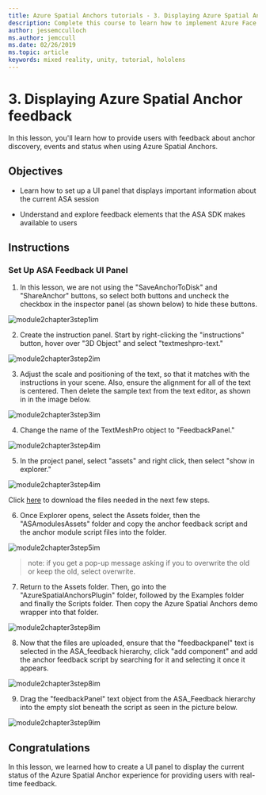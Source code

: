 ```yaml
---
title: Azure Spatial Anchors tutorials - 3. Displaying Azure Spatial Anchor feedback
description: Complete this course to learn how to implement Azure Face Recognition within a mixed reality application.
author: jessemcculloch
ms.author: jemccull
ms.date: 02/26/2019
ms.topic: article
keywords: mixed reality, unity, tutorial, hololens
---
```


# 3. Displaying Azure Spatial Anchor feedback

In this lesson, you'll learn how to provide users with feedback about anchor discovery, events and status when using Azure Spatial Anchors.

## Objectives

* Learn how to set up a UI panel that displays important information about the current ASA session

* Understand and explore feedback elements that the ASA SDK makes available to users

## Instructions

### Set Up ASA Feedback UI Panel

1. In this lesson, we are not using the "SaveAnchorToDisk" and "ShareAnchor" buttons, so select both buttons and uncheck the checkbox in the inspector panel (as shown below) to hide these buttons.
   

![module2chapter3step1im](images/module2chapter3step1im.PNG)

2. Create the instruction panel. Start by right-clicking the "instructions" button, hover over "3D Object" and select "textmeshpro-text."

![module2chapter3step2im](images/module2chapter3step2im.PNG)

3. Adjust the scale and positioning of the text, so that it matches with the instructions in your scene. Also, ensure the alignment for all of the text is centered. Then delete the sample text from the text editor, as shown in in the image below.

![module2chapter3step3im](images/module2chapter3step3im.PNG)

4. Change the name of the TextMeshPro object to "FeedbackPanel."
   

![module2chapter3step4im](images/module2chapter3step4im.PNG)

5. In the project panel, select "assets" and right click, then select "show in explorer."
   

![module2chapter3step4im](images/module2chapter3step5im.PNG)

Click [here](https://onedrive.live.com/?authkey=%21ABXEC8PvyQu8Qd8&id=5B7335C4342BCB0E%21395636&cid=5B7335C4342BCB0E) to download the files needed in the next few steps.

6. Once Explorer opens, select the Assets folder, then the "ASAmodulesAssets" folder and copy the anchor feedback script and the anchor module script files into the folder. 

![module2chapter3step5im](images/module2chapter3step6im.PNG)

> note: if you get a pop-up message asking if you to overwrite the old or keep the old, select overwrite.

7. Return to the Assets folder. Then, go into the "AzureSpatialAnchorsPlugin" folder, followed by the Examples folder and finally the Scripts folder. Then copy the Azure Spatial Anchors demo wrapper into that folder. 

![module2chapter3step8im](images/module2chapter3step7im.PNG)

8. Now that the files are uploaded, ensure that the "feedbackpanel" text is selected in the ASA_feedback hierarchy, click "add component" and add the anchor feedback script by searching for it and selecting it once it appears. 

![module2chapter3step8im](images/module2chapter3step8im.PNG)

9. Drag the "feedbackPanel" text object from the ASA_Feedback hierarchy into the empty slot beneath the script as seen in the picture below. 

![module2chapter3step9im](images/module2chapter3step9im.PNG)

## Congratulations

In this lesson, we learned how to create a UI panel to display the current status of the Azure Spatial Anchor experience for providing users with real-time feedback.


